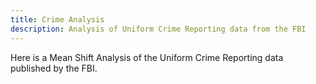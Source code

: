 ```yaml
---
title: Crime Analysis
description: Analysis of Uniform Crime Reporting data from the FBI
---
```


Here is a Mean Shift Analysis of the Uniform Crime Reporting data published by the FBI.

